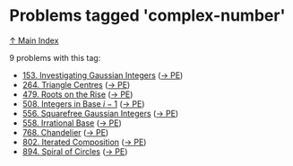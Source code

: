 # Problems tagged 'complex-number'

[↑ Main Index](../README.md)

9 problems with this tag:

- [153. Investigating Gaussian Integers](../problems/153.md) ([→ PE](https://projecteuler.net/problem=153))
- [264. Triangle Centres](../problems/264.md) ([→ PE](https://projecteuler.net/problem=264))
- [479. Roots on the Rise](../problems/479.md) ([→ PE](https://projecteuler.net/problem=479))
- [508. Integers in Base $i-1$](../problems/508.md) ([→ PE](https://projecteuler.net/problem=508))
- [556. Squarefree Gaussian Integers](../problems/556.md) ([→ PE](https://projecteuler.net/problem=556))
- [558. Irrational Base](../problems/558.md) ([→ PE](https://projecteuler.net/problem=558))
- [768. Chandelier](../problems/768.md) ([→ PE](https://projecteuler.net/problem=768))
- [802. Iterated Composition](../problems/802.md) ([→ PE](https://projecteuler.net/problem=802))
- [894. Spiral of Circles](../problems/894.md) ([→ PE](https://projecteuler.net/problem=894))
